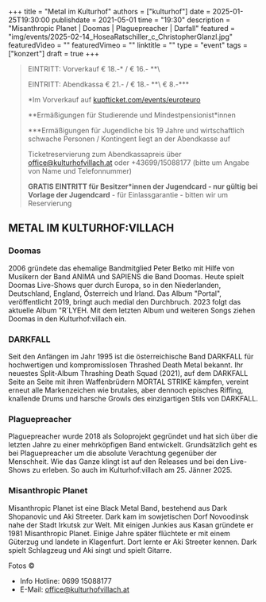 +++
title = "Metal im Kulturhof"
authors = ["kulturhof"]
date = 2025-01-25T19:30:00
publishdate = 2021-05-01
time = "19:30"
description = "Misanthropic Planet | Doomas | Plaguepreacher | Darfall"
featured = "img/events/2025-02-14_HoseaRatschiller_c_ChristopherGlanzl.jpg"
featuredVideo = ""
featuredVimeo = ""
linktitle = ""
type = "event"
tags = ["konzert"]
draft = true
+++

> EINTRITT: Vorverkauf € 18.-\* / € 16.- *\*\
> 
> EINTRITT: Abendkassa € 21.- / € 18.- *\*\ € 8.-\*\*\*
>
> \*Im Vorverkauf auf [kupfticket.com/events/euroteuro](https://kupfticket.com/events/euroteuro)
>
> \*\*Ermäßigungen für Studierende und Mindestpensionist\*innen
> 
> \*\*\*Ermäßigungen für Jugendliche bis 19 Jahre und wirtschaftlich schwache Personen / Kontingent liegt an der Abendkasse auf
>
> Ticketreservierung zum Abendkassapreis über office@kulturhofvillach.at oder +43699/15088177 (bitte um Angabe von Name und Telefonnummer) 
>
> **GRATIS EINTRITT für Besitzer\*innen der Jugendcard - nur gültig bei Vorlage der Jugendcard** - für Einlassgarantie - bitten wir um Reservierung

## METAL IM KULTURHOF:VILLACH

### Doomas
2006 gründete das ehemalige Bandmitglied Peter Betko mit Hilfe von Musikern der Band ANIMA und SAPIENS die Band Doomas. Heute spielt Doomas Live-Shows quer durch Europa, so in den Niederlanden, Deutschland, England, Österreich und Irland. Das Album "Portal", veröffentlicht 2019, bringt auch medial den Durchbruch. 2023 folgt das aktuelle Album "R´LYEH. Mit dem letzten Album und weiteren Songs ziehen Doomas in den Kulturhof:villach ein.

### DARKFALL
Seit den Anfängen im Jahr 1995 ist die österreichische Band DARKFALL für hochwertigen und kompromisslosen Thrashed Death Metal bekannt. Ihr neuestes Split-Album Thrashing Death Squad (2021), auf dem DARKFALL Seite an Seite mit ihren Waffenbrüdern MORTAL STRIKE kämpfen, vereint erneut alle Markenzeichen wie brutales, aber dennoch episches Riffing, knallende Drums und harsche Growls des einzigartigen Stils von DARKFALL.

### Plaguepreacher
Plaguepreacher wurde 2018 als Soloprojekt gegründet und hat sich über die letzten Jahre zu einer mehrköpfigen Band entwickelt. Grundsätzlich geht es bei Plaguepreacher um die absolute Verachtung gegenüber der Menschheit. Wie das Ganze klingt ist auf den Releases und bei den Live-Shows zu erleben. So auch im Kulturhof:villach am 25. Jänner 2025.

### Misanthropic Planet
Misanthropic Planet ist eine Black Metal Band, bestehend aus Dark Shopanovic und Aki Streeter. Dark kam im sowjetischen Dorf Novoodinsk nahe der Stadt Irkutsk zur Welt. Mit einigen Junkies aus Kasan gründete er 1981 Misanthropic Planet.  Einige Jahre später flüchtete er mit einem Güterzug und landete in Klagenfurt. Dort lernte er Aki Streeter kennen. Dark spielt Schlagzeug und Aki singt und spielt Gitarre.

Fotos © 


- Info Hotline: 0699 15088177 
- E-Mail: office@kulturhofvillach.at

